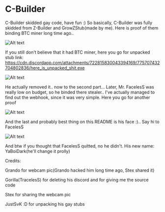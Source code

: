# C-Builder
C-Builder skidded gay code, have fun :)
So basically, C-Builder was fully skidded from Z-Builder and GrowZStub(made by me).
Here is proof of them binding BTC miner long time ago..


![Alt text](https://i.imgur.com/6knbTho.jpeg "BTC Miner proof")


If you still don't believe that it had BTC miner, here you go for unpacked stub link:
https://cdn.discordapp.com/attachments/722815830043394169/775707432704802836/here_is_unpacked_shit.exe



![Alt text](https://i.imgur.com/opPqE0c.jpg "As you can see, in those lines basically stub downloads the btc miner from internet, and opens it.")


He actually removed it.. now to the second part...
Later, Mr. FacelesS was really low on budget, so he binded there stealer..
I've actually managed to find out the webhook, since it was very simple.
Here you go for another proof


![Alt text](https://i.imgur.com/YjEDeOm.jpg "Here is himself claiming that C-Builder used to be binded.")


And the last and probably best thing on this README is his face :).. Say hi to FacelesS


![Alt text](https://media.discordapp.net/attachments/699551860255752242/786859854727741480/cloudy.png)

And btw if you thought that FacelesS quitted, no he didn't. His new name: YaBoiDark(he'll change it prolly)


Credits:

Grando for webcam pic(Grando hacked him long time ago, Stex shared it)

Gorilla(TracelesS) for deleting his discord and for giving me the source code

Stex for sharing the webcam pic

JustSvK :D for unpacking his gay stubs
